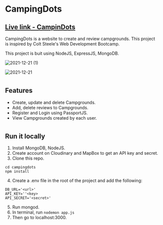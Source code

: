 # CampingDots
## [Live link - CampinDots](https://campingdots.herokuapp.com/)

CampingDots is a website to create and review campgrounds. This project is inspired by Colt Steele's Web Development Bootcamp. 

This project is buit using NodeJS, ExpressJS, MongoDB.

![2021-12-21 (1)](https://user-images.githubusercontent.com/52367650/146890012-bdf67344-765a-4fe2-ad61-4636d2c769fc.png)

![2021-12-21](https://user-images.githubusercontent.com/52367650/146890007-b8a0fdec-198d-4dd6-9e72-4b51b1c32258.png)
#
## Features
- Create, update and delete Campgrounds.
- Add, delete reviews to Campgrounds.
- Register and Login using PassportJS.
- View Campgrounds created by each user.
#
## Run it locally
1. Install MongoDB, NodeJS.
2. Create account on Cloudinary and MapBox to get an API key and secret.
3. Clone this repo.
```
cd campingdots
npm install
```
4. Create a .env file in the root of the project and add the following:
```
DB_URL='<url>'
API_KEY=''<key>
API_SECRET='<secret>'
```
5. Run mongod.
6. In terminal, run
```nodemon app.js``` 
7. Then go to localhost:3000.


